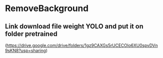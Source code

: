 # RemoveBackground
## Link download file weight YOLO and put it on folder pretrained
(https://drive.google.com/drive/folders/1gz9CAXGs5rUCECOlo6XU0spvDVn9sKN8?usp=sharing)
